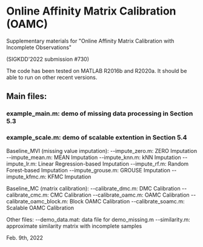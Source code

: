# Online Affinity Matrix Calibration (OAMC)

Supplementary materials for "Online Affinity Matrix Calibration with Incomplete Observations"

(SIGKDD'2022 submission #730)

The code has been tested on MATLAB R2016b and R2020a. It should be able to run on other recent versions.

## Main files:

### example_main.m: demo of missing data processing in Section 5.3

### example_scale.m: demo of scalable extention in Section 5.4

Baseline_MVI (missing value imputation):
--impute_zero.m: ZERO Imputation 
--impute_mean.m: MEAN Imputation
--impute_knn.m: kNN Imputation
--impute_lr.m: Linear Regression-based Imputation
--impute_rf.m: Random Forest-based Imputation
--impute_grouse.m: GROUSE Imputation
--impute_kfmc.m: KFMC Imputation

Baseline_MC (matrix calibration):
--calibrate_dmc.m: DMC Calibration
--calibrate_cmc.m: CMC Calibration
--calibrate_oamc.m: OAMC Calibration
--calibrate_oamc_block.m: Block OAMC Calibration
--calibrate_soamc.m: Scalable OAMC Calibration

Other files:
--demo_data.mat: data file for demo_missing.m
--similarity.m: approximate similarity matrix with incomplete samples


Feb. 9th, 2022
